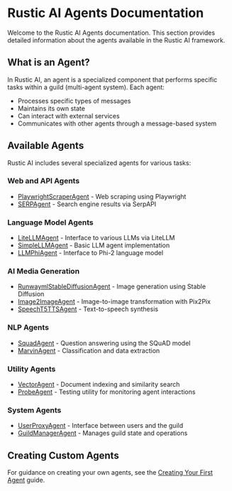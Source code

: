 # Rustic AI Agents Documentation

Welcome to the Rustic AI Agents documentation. This section provides detailed information about the agents available in the Rustic AI framework.

## What is an Agent?

In Rustic AI, an agent is a specialized component that performs specific tasks within a guild (multi-agent system). Each agent:

- Processes specific types of messages
- Maintains its own state
- Can interact with external services
- Communicates with other agents through a message-based system

## Available Agents

Rustic AI includes several specialized agents for various tasks:

### Web and API Agents
- [PlaywrightScraperAgent](playwright/playwright_scraper_agent.md) - Web scraping using Playwright
- [SERPAgent](serpapi/serp_agent.md) - Search engine results via SerpAPI

### Language Model Agents
- [LiteLLMAgent](litellm/litellm_agent.md) - Interface to various LLMs via LiteLLM
- [SimpleLLMAgent](core/simple_llm_agent.md) - Basic LLM agent implementation
- [LLMPhiAgent](huggingface/llm_phi_agent.md) - Interface to Phi-2 language model

### AI Media Generation
- [RunwaymlStableDiffusionAgent](huggingface/runwayml_stable_diffusion_agent.md) - Image generation using Stable Diffusion
- [Image2ImageAgent](huggingface/image2image_agent.md) - Image-to-image transformation with Pix2Pix
- [SpeechT5TTSAgent](huggingface/speecht5_tts_agent.md) - Text-to-speech synthesis

### NLP Agents
- [SquadAgent](huggingface/squad_agent.md) - Question answering using the SQuAD model
- [MarvinAgent](marvin/marvin_agent.md) - Classification and data extraction

### Utility Agents
- [VectorAgent](core/vector_agent.md) - Document indexing and similarity search
- [ProbeAgent](core/probe_agent.md) - Testing utility for monitoring agent interactions

### System Agents
- [UserProxyAgent](core/user_proxy_agent.md) - Interface between users and the guild
- [GuildManagerAgent](core/guild_manager_agent.md) - Manages guild state and operations

## Creating Custom Agents

For guidance on creating your own agents, see the [Creating Your First Agent](../howto/creating_your_first_agent.md) guide. 